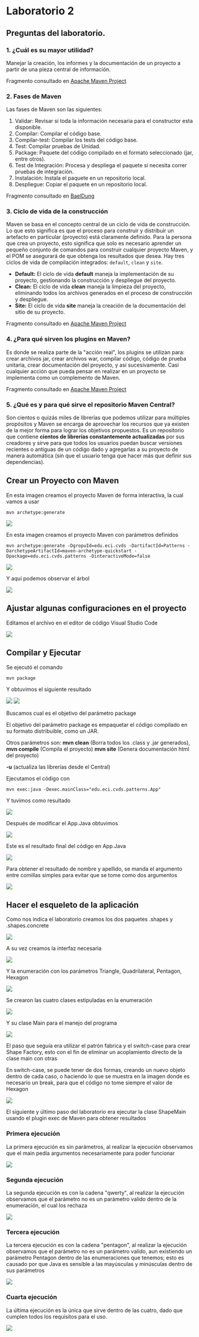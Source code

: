# Laboratorio 2

## Preguntas del laboratorio.

### 1. ¿Cuál es su mayor utilidad?

Manejar la creación, los informes y la documentación de un proyecto a partir de una pieza central de información.

Fragmento consultado en [Apache Maven Project](https://maven.apache.org/)

### 2. Fases de Maven

Las fases de Maven son las siguientes:
 1. Validar: Revisar si toda la información necesaria para el constructor esta disponible.
 2. Compilar: Compilar el código base.
 3. Compilar-test: Compilar los tests del código base.
 4. Test: Compilar pruebas de Unidad.
 5. Package: Paquete del código compilado en el formato seleccionado (jar, entre otros).
 6. Test de Integración: Procesa y despliega el paquete si necesita correr pruebas de integración.
 7. Instalación: Instala el paquete en un repositorio local.
 8. Despliegue: Copiar el paquete en un repositorio local.

Fragmento consultado en [BaelDung](https://www.baeldung.com/maven-goals-phases)

### 3. Ciclo de vida de la construcción

Maven se basa en el concepto central de un ciclo de vida de construcción. Lo que esto significa es que el proceso para construir y distribuir un artefacto en particular (proyecto) está claramente definido.
Para la persona que crea un proyecto, esto significa que solo es necesario aprender un pequeño conjunto de comandos para construir cualquier proyecto Maven, y el POM se asegurará de que obtenga los resultados que desea.
Hay tres ciclos de vida de compilación integrados: ```default```, ```clean``` y ```site```.
- **Default:** El ciclo de vida **default** maneja la implementación de su proyecto, gestionando la construcción y despliegue del proyecto.
- **Clean:** El ciclo de vida **clean** maneja la limpieza del proyecto, eliminando todos los archivos generados en el proceso de construcción y despliegue.
- **Site:** El ciclo de vida **site** maneja la creación de la documentación del sitio de su proyecto.

Fragmento consultado en [Apache Maven Project](https://maven.apache.org/guides/introduction/introduction-to-the-lifecycle.html)

### 4. ¿Para qué sirven los plugins en Maven?

Es donde se realiza parte de la "acción real", los plugins se utilizan para: crear archivos jar, crear archivos war, compilar código, código de prueba unitaria, crear documentación del proyecto, y así sucesivamente. Casi cualquier acción que pueda pensar en realizar en un proyecto se implementa como un complemento de Maven.

Fragmento consultado en [Apache Maven Project](https://maven.apache.org/guides/introduction/introduction-to-plugins.html#:~:text=In%20other%20words%2C%20plugins%20are,implemented%20as%20a%20Maven%20plugin.)

### 5. ¿Qué es y para qué sirve el repositorio Maven Central?

Son cientos o quizás miles de librerías que podemos utilizar para múltiples propósitos y Maven se encarga de aprovechar los recursos que ya existen de la mejor forma para lograr los objetivos propuestos.
Es un repositorio que contiene **cientos de librerías constantemente actualizadas** por sus creadores y sirve para que todos los usuarios puedan buscar versiones recientes o antiguas de un código dado y agregarlas a su proyecto de manera automática (sin que el usuario tenga que hacer más que definir sus dependencias).

## Crear un Proyecto con Maven

En esta imagen creamos el proyecto Maven de forma interactiva, la cual vamos a usar
```
mvn archetype:generate
```
<img  src="https://github.com/JuanMunozD/CVDSLab02/blob/master/img/PrimeraParteInteractiva.png">

En esta imagen creamos el proyecto Maven con parámetros definidos
```
mvn archetype:generate -DgropuId=edu.eci.cvds -DartifactId=Patterns -DarchetypeArtifactId=maven-archetype-quickstart -Dpackage=edu.eci.cvds.patterns -DinteractiveMode=false
```

<img  src="https://github.com/JuanMunozD/CVDSLab02/blob/master/img/PrimerParte.PNG">

Y aquí podemos observar el árbol

<img  src="https://github.com/JuanMunozD/CVDSLab02/blob/master/img/Tree.PNG">

## Ajustar algunas configuraciones en el proyecto

Editamos el archivo en el editor de código Visual Studio Code

<img  src="https://github.com/JuanMunozD/CVDSLab02/blob/master/img/Pom.PNG">

## Compilar y Ejecutar

Se ejecutó el comando 

```
mvn package
```

Y obtuvimos el siguiente resultado

<img  src="https://github.com/JuanMunozD/CVDSLab02/blob/master/img/CompilarParte1.PNG">
<img  src="https://github.com/JuanMunozD/CVDSLab02/blob/master/img/CompilarParte2.PNG">

Buscamos cual es el objetivo del parámetro package

El objetivo del parámetro package es empaquetar el código compilado en su formato distribuible, como un JAR.

Otros parámetros son: **mvn clean** (Borra todos los .class y .jar generados), **mvn compile** (Compila el proyecto) **mvn site** (Genera documentación html del proyecto) 

**-u** (actualiza las librerías desde el Central)


Ejecutamos el código con 
```
mvn exec:java -Dexec.mainClass="edu.eci.cvds.patterns.App"
```

Y tuvimos como resultado

<img  src="https://github.com/JuanMunozD/CVDSLab02/blob/master/img/PruebaHelloWorld.PNG">

Después de modificar el App.Java obtuvimos

<img  src="https://github.com/JuanMunozD/CVDSLab02/blob/master/img/PruebaHelloJuan.PNG">

Este es el resultado final del código en App.Java

<img  src="https://github.com/JuanMunozD/CVDSLab02/blob/master/img/CodigoFinalAppJava.PNG">

Para obtener el resultado de nombre y apellido, se manda el argumento entre comillas simples para evitar que se tome como dos argumentos

<img  src="https://github.com/JuanMunozD/CVDSLab02/blob/master/img/PruebaHelloNombreApellido.PNG">


## Hacer el esqueleto de la aplicación

Como nos indica el laboratorio creamos los dos paquetes .shapes y .shapes.concrete

<img  src="https://github.com/JuanMunozD/CVDSLab02/blob/master/img/PaquetesIniciales.PNG">

A su vez creamos la interfaz necesaria

<img  src="https://github.com/JuanMunozD/CVDSLab02/blob/master/img/Interfaz1.PNG">

Y la enumeración con los parámetros Triangle, Quadrilateral, Pentagon, Hexagon

<img  src="https://github.com/JuanMunozD/CVDSLab02/blob/master/img/Enumeracion.PNG">

Se crearon las cuatro clases estipuladas en la enumeración

<img  src="https://github.com/JuanMunozD/CVDSLab02/blob/master/img/ClasesNecesarias.PNG">

Y su clase Main para el manejo del programa

<img  src="https://github.com/JuanMunozD/CVDSLab02/blob/master/img/MainShape.PNG">

El paso que seguía era utilizar el patrón fabrica y el switch-case para crear Shape Factory, esto con el fin de eliminar un acoplamiento directo de la clase main con otras

En switch-case, se puede tener de dos formas, creando un nuevo objeto dentro de cada caso, o haciendo lo que se muestra en la imagen donde es necesario un break, para que el código no tome siempre el valor de Hexagon

<img  src="https://github.com/JuanMunozD/CVDSLab02/blob/master/img/ShapeFactory.PNG">

El siguiente y último paso del laboratorio era ejecutar la clase ShapeMain usando el plugin exec de Maven para obtener resultados

### Primera ejecución

La primera ejecución es sin parámetros, al realizar la ejecución observamos que el main pedía argumentos necesariamente para poder funcionar

<img  src="https://github.com/JuanMunozD/CVDSLab02/blob/master/img/ShapeNoParam.PNG">

### Segunda ejecución

La segunda ejecución es con la cadena "qwerty", al realizar la ejecución observamos que el parámetro no es un parámetro valido dentro de la enumeración, el cual los rechaza

<img  src="https://github.com/JuanMunozD/CVDSLab02/blob/master/img/ShapeQwerty.PNG">

### Tercera ejecución

La tercera ejecución es con la cadena "pentagon", al realizar la ejecución observamos que el parámetro no es un parámetro valido, aun existiendo un parámetro Pentagon dentro de las enumeraciones que tenemos; esto es causado por que Java es sensible a las mayúsculas y minúsculas dentro de sus parámetros

<img  src="https://github.com/JuanMunozD/CVDSLab02/blob/master/img/Shapepentagon.PNG">

### Cuarta ejecución

La última ejecución es la única que sirve dentro de las cuatro, dado que cumplen todos los requisitos para el uso.

<img  src="https://github.com/JuanMunozD/CVDSLab02/blob/master/img/ShapeHexagon.PNG">
